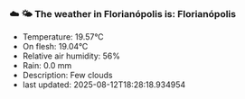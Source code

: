 ### ☁️ 🌤️  The weather in Florianópolis is: Florianópolis

- Temperature: 19.57°C
- On flesh: 19.04°C
- Relative air humidity: 56%
- Rain: 0.0 mm
- Description: Few clouds
- last updated: 2025-08-12T18:28:18.934954
